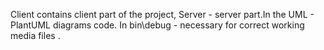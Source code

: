 Client contains client part of the project, Server - server part.In the UML - PlantUML diagrams code.
In bin\debug - necessary for correct working media files .
